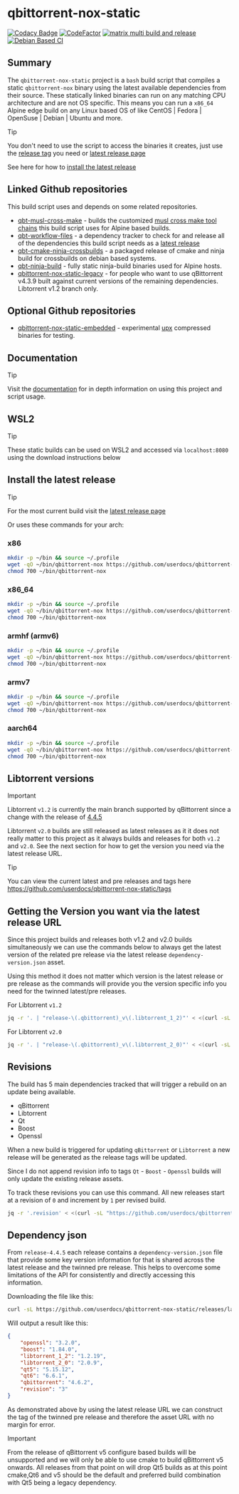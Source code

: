 # qbittorrent-nox-static

[![Codacy Badge](https://api.codacy.com/project/badge/Grade/9817ad80d35c480aa9842b53001d55b0)](https://app.codacy.com/gh/userdocs/qbittorrent-nox-static?utm_source=github.com&utm_medium=referral&utm_content=userdocs/qbittorrent-nox-static&utm_campaign=Badge_Grade)
[![CodeFactor](https://www.codefactor.io/repository/github/userdocs/qbittorrent-nox-static/badge)](https://www.codefactor.io/repository/github/userdocs/qbittorrent-nox-static)
[![matrix multi build and release](https://github.com/userdocs/qbittorrent-nox-static/actions/workflows/matrix_multi_build_and_release_qbt_workflow_files.yml/badge.svg)](https://github.com/userdocs/qbittorrent-nox-static/actions/workflows/matrix_multi_build_and_release.yml)
[![Debian Based CI](https://github.com/userdocs/qbittorrent-nox-static/actions/workflows/debian_based_CI.yml/badge.svg)](https://github.com/userdocs/qbittorrent-nox-static/actions/workflows/debian_based_CI.yml)

## Summary

The `qbittorrent-nox-static` project is a `bash` build script that compiles a static `qbittorrent-nox` binary using the latest available dependencies from their source. These statically linked binaries can run on any matching CPU architecture and are not OS specific. This means you can run a `x86_64` Alpine edge build on any Linux based OS of like CentOS | Fedora | OpenSuse | Debian | Ubuntu and more.

> [!TIP]
> You don't need to use the script to access the binaries it creates, just use the [release tag](https://github.com/userdocs/qbittorrent-nox-static/tags) you need or [latest release page](https://github.com/userdocs/qbittorrent-nox-static/releases/latest)

See here for how to [install the latest release](https://github.com/userdocs/qbittorrent-nox-static?tab=readme-ov-file#install-the-latest-release)

## Linked Github repositories

This build script uses and depends on some related repositories.

-   [qbt-musl-cross-make](https://github.com/userdocs/qbt-musl-cross-make) - builds the customized [musl cross make tool chains](https://git.zv.io/toolchains/musl-cross-make) this build script uses for Alpine based builds.
-   [qbt-workflow-files](https://github.com/userdocs/qbt-workflow-files) - a dependency tracker to check for and release all of the dependencies this build script needs as a [latest release](https://github.com/userdocs/qbt-workflow-files/releases/latest)
-   [qbt-cmake-ninja-crossbuilds](https://github.com/userdocs/qbt-cmake-ninja-crossbuilds) - a packaged release of cmake and ninja build for crossbuilds on debian based systems.
-   [qbt-ninja-build](https://github.com/userdocs/qbt-ninja-build) - fully static ninja-build binaries used for Alpine hosts.
-   [qbittorrent-nox-static-legacy](https://github.com/userdocs/qbittorrent-nox-static-legacy) - for people who want to use qBittorrent v4.3.9 built against current versions of the remaining dependencies. Libtorrent v1.2 branch only.

## Optional Github repositories

-   [qbittorrent-nox-static-embedded](https://github.com/userdocs/qbittorrent-nox-static-embedded) - experimental [upx](https://upx.github.io/) compressed binaries for testing.

## Documentation

> [!TIP]
> Visit the [documentation](https://userdocs.github.io/qbittorrent-nox-static/#/README) for in depth information on using this project and script usage.

## WSL2

> [!TIP]
> These static builds can be used on WSL2 and accessed via `localhost:8080` using the download instructions below

## Install the latest release

> [!TIP]
> For the most current build visit the [latest release page](https://github.com/userdocs/qbittorrent-nox-static/releases/latest)

Or uses these commands for your arch:

### x86

```bash
mkdir -p ~/bin && source ~/.profile
wget -qO ~/bin/qbittorrent-nox https://github.com/userdocs/qbittorrent-nox-static/releases/latest/download/x86-qbittorrent-nox
chmod 700 ~/bin/qbittorrent-nox
```

### x86_64

```bash
mkdir -p ~/bin && source ~/.profile
wget -qO ~/bin/qbittorrent-nox https://github.com/userdocs/qbittorrent-nox-static/releases/latest/download/x86_64-qbittorrent-nox
chmod 700 ~/bin/qbittorrent-nox
```

### armhf (armv6)

```bash
mkdir -p ~/bin && source ~/.profile
wget -qO ~/bin/qbittorrent-nox https://github.com/userdocs/qbittorrent-nox-static/releases/latest/download/armhf-qbittorrent-nox
chmod 700 ~/bin/qbittorrent-nox
```

### armv7

```bash
mkdir -p ~/bin && source ~/.profile
wget -qO ~/bin/qbittorrent-nox https://github.com/userdocs/qbittorrent-nox-static/releases/latest/download/armv7-qbittorrent-nox
chmod 700 ~/bin/qbittorrent-nox
```

### aarch64

```bash
mkdir -p ~/bin && source ~/.profile
wget -qO ~/bin/qbittorrent-nox https://github.com/userdocs/qbittorrent-nox-static/releases/latest/download/aarch64-qbittorrent-nox
chmod 700 ~/bin/qbittorrent-nox
```

## Libtorrent versions

> [!IMPORTANT]
> Libtorrent `v1.2` is currently the main branch supported by qBittorrent since a change with the release of [4.4.5](https://www.qbittorrent.org/news.php)

Libtorrent `v2.0` builds are still released as latest releases as it it does not really matter to this project as it always builds and releases for both `v1.2` and `v2.0`. See the next section for how to get the version you need via the latest release URL.

> [!TIP]
> You can view the current latest and pre releases and tags here <https://github.com/userdocs/qbittorrent-nox-static/tags>

## Getting the Version you want via the latest release URL

Since this project builds and releases both v1.2 and v2.0 builds simultaneously we can use the commands below to always get the latest version of the related pre release via the latest release `dependency-version.json` asset.

Using this method it does not matter which version is the latest release or pre release as the commands will provide you the version specific info you need for the twinned latest/pre releases.

For Libtorrent `v1.2`

```bash
jq -r '. | "release-\(.qbittorrent)_v\(.libtorrent_1_2)"' < <(curl -sL https://github.com/userdocs/qbittorrent-nox-static/releases/latest/download/dependency-version.json)
```

For Libtorrent `v2.0`

```bash
jq -r '. | "release-\(.qbittorrent)_v\(.libtorrent_2_0)"' < <(curl -sL https://github.com/userdocs/qbittorrent-nox-static/releases/latest/download/dependency-version.json)
```

## Revisions

The build has 5 main dependencies tracked that will trigger a rebuild on an update being available.

-   qBittorrent
-   Libtorrent
-   Qt
-   Boost
-   Openssl

When a new build is triggered for updating `qBittorrent` or `Libtorrent` a new release will be generated as the release tags will be updated.

Since I do not append revision info to tags `Qt` - `Boost` - `Openssl` builds will only update the existing release assets.

To track these revisions you can use this command. All new releases start at a revision of `0` and increment by `1` per revised build.

```bash
jq -r '.revision' < <(curl -sL "https://github.com/userdocs/qbittorrent-nox-static/releases/latest/download/dependency-version.json")
```

## Dependency json

From `release-4.4.5` each release contains a `dependency-version.json` file that provide some key version information for that is shared across the latest release and the twinned pre release. This helps to overcome some limitations of the API for consistently and directly accessing this information.

Downloading the file like this:

```bash
curl -sL https://github.com/userdocs/qbittorrent-nox-static/releases/latest/download/dependency-version.json
```

Will output a result like this:

```json
{
    "openssl": "3.2.0",
    "boost": "1.84.0",
    "libtorrent_1_2": "1.2.19",
    "libtorrent_2_0": "2.0.9",
    "qt5": "5.15.12",
    "qt6": "6.6.1",
    "qbittorrent": "4.6.2",
    "revision": "3"
}
```

As demonstrated above by using the latest release URL we can construct the tag of the twinned pre release and therefore the asset URL with no margin for error.

> [!IMPORTANT]
> From the release of qBittorrent v5 configure based builds will be unsupported and we will only be able to use cmake to build qBittorrent v5 onwards. All releases from that point on will drop Qt5 builds as at this point cmake,Qt6 and v5 should be the default and preferred build combination with Qt5 being a legacy dependency.
